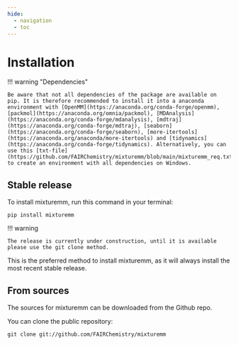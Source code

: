 ```yaml
---
hide:
  - navigation
  - toc
---
```


# Installation

!!! warning "Dependencies"

    Be aware that not all dependencies of the package are available on pip. It is therefore recommended to install it into a anaconda environment with [OpenMM](https://anaconda.org/conda-forge/openmm), [packmol](https://anaconda.org/omnia/packmol), [MDAnalysis](https://anaconda.org/conda-forge/mdanalysis), [mdtraj](https://anaconda.org/conda-forge/mdtraj), [seaborn](https://anaconda.org/conda-forge/seaborn), [more-itertools](https://anaconda.org/anaconda/more-itertools) and [tidynamics](https://anaconda.org/conda-forge/tidynamics). Alternatively, you can use this [txt-file](https://github.com/FAIRChemistry/mixturemm/blob/main/mixturemm_req.txt) to create an environment with all dependencies on Windows.

## Stable release

To install mixturemm, run this command in your terminal:

``` 
pip install mixturemm
```

!!! warning 

    The release is currently under construction, until it is available please use the git clone method.

This is the preferred method to install mixturemm, as it will always install the most recent stable release.

## From sources

The sources for mixturemm can be downloaded from the Github repo.

You can clone the public repository:

``` 
git clone git://github.com/FAIRChemistry/mixturemm
```
